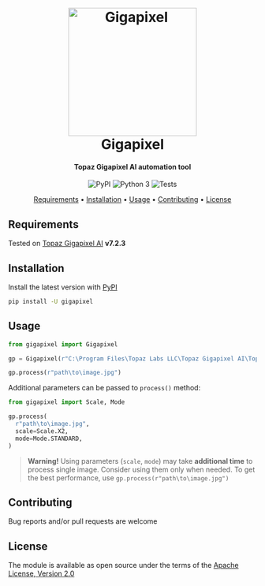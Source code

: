 <h1 align="center">
  <br>
  <img src="logo.png" alt="Gigapixel" height="260">
  <br>
  Gigapixel
  <br>
</h1>

<h4 align="center">Topaz Gigapixel AI automation tool</h4>

<p align="center">
    <img src="https://img.shields.io/pypi/v/gigapixel?style=for-the-badge" alt="PyPI">
    <img src="https://img.shields.io/pypi/pyversions/gigapixel?style=for-the-badge" alt="Python 3">
    <img src="https://img.shields.io/github/actions/workflow/status/TimNekk/Gigapixel/tests.yml?branch=main&label=TESTS&style=for-the-badge" alt="Tests">
</p>

<p align="center">
  <a href="#requirements">Requirements</a> •
  <a href="#installation">Installation</a> •
  <a href="#usage">Usage</a> •
  <a href="#contributing">Contributing</a> •
  <a href="#license">License</a>
</p>

## Requirements

Tested on [Topaz Gigapixel AI](https://www.topazlabs.com/gigapixel-ai) **v7.2.3**

## Installation

Install the latest version with [PyPI](https://pypi.org/project/gigapixel/)

```bash
pip install -U gigapixel
```

## Usage

```python
from gigapixel import Gigapixel

gp = Gigapixel(r"C:\Program Files\Topaz Labs LLC\Topaz Gigapixel AI\Topaz Gigapixel AI.exe")

gp.process(r"path\to\image.jpg")
```

Additional parameters can be passed to `process()` method:
```python
from gigapixel import Scale, Mode

gp.process(
  r"path\to\image.jpg",
  scale=Scale.X2,
  mode=Mode.STANDARD,
)
```

> **Warning!**
> Using parameters (`scale`, `mode`) may take **additional time** to process single image.
> Consider using them only when needed.
> To get the best performance, use `gp.process(r"path\to\image.jpg")`


## Contributing

Bug reports and/or pull requests are welcome


## License

The module is available as open source under the terms of the [Apache License, Version 2.0](https://opensource.org/licenses/Apache-2.0)
